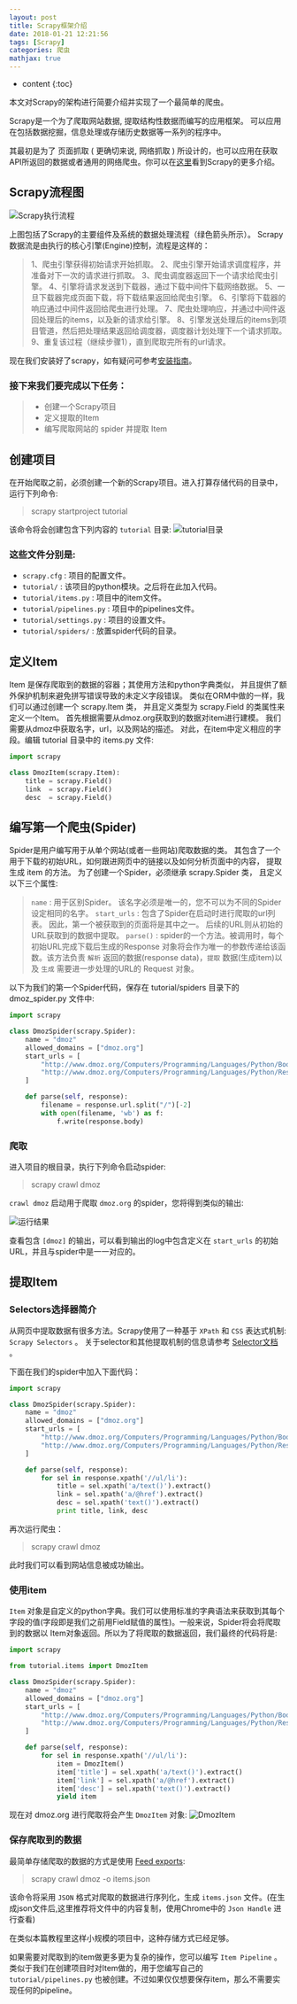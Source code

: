 ```yaml
---
layout: post
title: Scrapy框架介绍
date: 2018-01-21 12:21:56
tags: [Scrapy]
categories: 爬虫
mathjax: true
---
```


* content
{:toc}

本文对Scrapy的架构进行简要介绍并实现了一个最简单的爬虫。




Scrapy是一个为了爬取网站数据, 提取结构性数据而编写的应用框架。 可以应用在包括数据挖掘，信息处理或存储历史数据等一系列的程序中。

其最初是为了 页面抓取 ( 更确切来说, 网络抓取 ) 所设计的，也可以应用在获取API所返回的数据或者通用的网络爬虫。你可以在[这里](http://scrapy.readthedocs.io/en/latest/)看到Scrapy的更多介绍。

## Scrapy流程图

![Scrapy执行流程](http://ouy59qaqh.bkt.clouddn.com/scrapy_2.png)

上图包括了Scrapy的主要组件及系统的数据处理流程（绿色箭头所示）。
Scrapy数据流是由执行的核心引擎(Engine)控制，流程是这样的：

> 1、爬虫引擎获得初始请求开始抓取。
> 2、爬虫引擎开始请求调度程序，并准备对下一次的请求进行抓取。
> 3、爬虫调度器返回下一个请求给爬虫引擎。
> 4、引擎将请求发送到下载器，通过下载中间件下载网络数据。
> 5、一旦下载器完成页面下载，将下载结果返回给爬虫引擎。
> 6、引擎将下载器的响应通过中间件返回给爬虫进行处理。
> 7、爬虫处理响应，并通过中间件返回处理后的items，以及新的请求给引擎。
> 8、引擎发送处理后的items到项目管道，然后把处理结果返回给调度器，调度器计划处理下一个请求抓取。
> 9、重复该过程（继续步骤1），直到爬取完所有的url请求。

现在我们安装好了scrapy，如有疑问可参考[安装指南](http://scrapy.readthedocs.io/en/latest/intro/install.html)。

### 接下来我们要完成以下任务：

> * 创建一个Scrapy项目
> * 定义提取的Item
> * 编写爬取网站的 spider 并提取 Item

## 创建项目
在开始爬取之前，必须创建一个新的Scrapy项目。进入打算存储代码的目录中，运行下列命令:
>scrapy startproject tutorial

该命令将会创建包含下列内容的 `tutorial` 目录:
![tutorial目录](http://ouy59qaqh.bkt.clouddn.com/scrapy_1.png)

### 这些文件分别是:
* `scrapy.cfg` : 项目的配置文件。
* `tutorial/` : 该项目的python模块。之后将在此加入代码。
* `tutorial/items.py` : 项目中的item文件。
* `tutorial/pipelines.py` : 项目中的pipelines文件。
* `tutorial/settings.py` : 项目的设置文件。
* `tutorial/spiders/` : 放置spider代码的目录。

## 定义Item
Item 是保存爬取到的数据的容器；其使用方法和python字典类似， 并且提供了额外保护机制来避免拼写错误导致的未定义字段错误。
类似在ORM中做的一样，我们可以通过创建一个 scrapy.Item 类， 并且定义类型为 scrapy.Field 的类属性来定义一个Item。
首先根据需要从dmoz.org获取到的数据对item进行建模。 我们需要从dmoz中获取名字，url，以及网站的描述。 对此，在item中定义相应的字段。编辑 tutorial 目录中的 items.py 文件:

```python
import scrapy

class DmozItem(scrapy.Item):
    title = scrapy.Field()
    link  = scrapy.Field()
    desc  = scrapy.Field()
```

## 编写第一个爬虫(Spider)
Spider是用户编写用于从单个网站(或者一些网站)爬取数据的类。
其包含了一个用于下载的初始URL，如何跟进网页中的链接以及如何分析页面中的内容， 提取生成 item 的方法。
为了创建一个Spider，必须继承 scrapy.Spider 类， 且定义以下三个属性:

> `name` : 用于区别Spider。 该名字必须是唯一的，您不可以为不同的Spider设定相同的名字。
> `start_urls` : 包含了Spider在启动时进行爬取的url列表。 因此，第一个被获取到的页面将是其中之一。 后续的URL则从初始的URL获取到的数据中提取。
> `parse()` : spider的一个方法。被调用时，每个初始URL完成下载后生成的Response 对象将会作为唯一的参数传递给该函数。该方法负责 `解析` 返回的数据(response data)，`提取` 数据(生成item)以及 `生成` 需要进一步处理的URL的 Request 对象。

以下为我们的第一个Spider代码，保存在 tutorial/spiders 目录下的 dmoz_spider.py 文件中:
```python
import scrapy

class DmozSpider(scrapy.Spider):
    name = "dmoz"
    allowed_domains = ["dmoz.org"]
    start_urls = [
        "http://www.dmoz.org/Computers/Programming/Languages/Python/Books/",
        "http://www.dmoz.org/Computers/Programming/Languages/Python/Resources/"
    ]

    def parse(self, response):
        filename = response.url.split("/")[-2]
        with open(filename, 'wb') as f:
            f.write(response.body)
```

### 爬取
进入项目的根目录，执行下列命令启动spider:
> scrapy crawl dmoz

`crawl dmoz` 启动用于爬取 `dmoz.org` 的spider，您将得到类似的输出:

![运行结果](http://ouy59qaqh.bkt.clouddn.com/scrapy_3.png)

查看包含 `[dmoz]` 的输出，可以看到输出的log中包含定义在 `start_urls` 的初始URL，并且与spider中是一一对应的。

## 提取Item
### Selectors选择器简介
从网页中提取数据有很多方法。Scrapy使用了一种基于 `XPath` 和 `CSS` 表达式机制: `Scrapy Selectors` 。 关于selector和其他提取机制的信息请参考 [Selector文档](http://scrapy.readthedocs.io/en/latest/topics/selectors.html) 。

下面在我们的spider中加入下面代码：
```python
import scrapy

class DmozSpider(scrapy.Spider):
    name = "dmoz"
    allowed_domains = ["dmoz.org"]
    start_urls = [
        "http://www.dmoz.org/Computers/Programming/Languages/Python/Books/",
        "http://www.dmoz.org/Computers/Programming/Languages/Python/Resources/"
    ]

    def parse(self, response):
        for sel in response.xpath('//ul/li'):
            title = sel.xpath('a/text()').extract()
            link = sel.xpath('a/@href').extract()
            desc = sel.xpath('text()').extract()
            print title, link, desc
```
再次运行爬虫：

> scrapy crawl dmoz

此时我们可以看到网站信息被成功输出。

### 使用item
`Item` 对象是自定义的python字典。我们可以使用标准的字典语法来获取到其每个字段的值(字段即是我们之前用Field赋值的属性)。一般来说，Spider将会将爬取到的数据以 Item对象返回。所以为了将爬取的数据返回，我们最终的代码将是:
```python
import scrapy

from tutorial.items import DmozItem

class DmozSpider(scrapy.Spider):
    name = "dmoz"
    allowed_domains = ["dmoz.org"]
    start_urls = [
        "http://www.dmoz.org/Computers/Programming/Languages/Python/Books/",
        "http://www.dmoz.org/Computers/Programming/Languages/Python/Resources/"
    ]

    def parse(self, response):
        for sel in response.xpath('//ul/li'):
            item = DmozItem()
            item['title'] = sel.xpath('a/text()').extract()
            item['link'] = sel.xpath('a/@href').extract()
            item['desc'] = sel.xpath('text()').extract()
            yield item
```
现在对 dmoz.org 进行爬取将会产生 `DmozItem` 对象:
![DmozItem](http://ouy59qaqh.bkt.clouddn.com/scrapy_4.png)

### 保存爬取到的数据

最简单存储爬取的数据的方式是使用 [Feed exports](http://scrapy.readthedocs.io/en/latest/topics/feed-exports.html):
> scrapy crawl dmoz -o items.json

该命令将采用 `JSON` 格式对爬取的数据进行序列化，生成 `items.json` 文件。(在生成json文件后,这里推荐将文件中的内容复制，使用Chrome中的 `Json Handle` 进行查看)

在类似本篇教程里这样小规模的项目中，这种存储方式已经足够。

如果需要对爬取到的item做更多更为复杂的操作，您可以编写 `Item Pipeline` 。 类似于我们在创建项目时对Item做的，用于您编写自己的 `tutorial/pipelines.py` 也被创建。不过如果仅仅想要保存item，那么不需要实现任何的pipeline。
